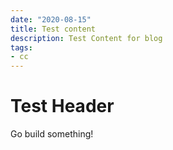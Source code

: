 ```yaml
---
date: "2020-08-15"
title: Test content
description: Test Content for blog
tags: 
- cc
---
```

# Test Header

Go build something!